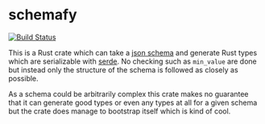 # schemafy

[![Build Status](https://travis-ci.org/Marwes/schemafy.svg?branch=master)](https://travis-ci.org/Marwes/schemafy)

This is a Rust crate which can take a [json schema](http://json-schema.org/) and generate Rust types which are serializable with [serde](https://serde.rs/). No checking such as `min_value` are done but instead only the structure of the schema is followed as closely as possible.

As a schema could be arbitrarily complex this crate makes no guarantee that it can generate good types or even any types at all for a given schema but the crate does manage to bootstrap itself which is kind of cool.
